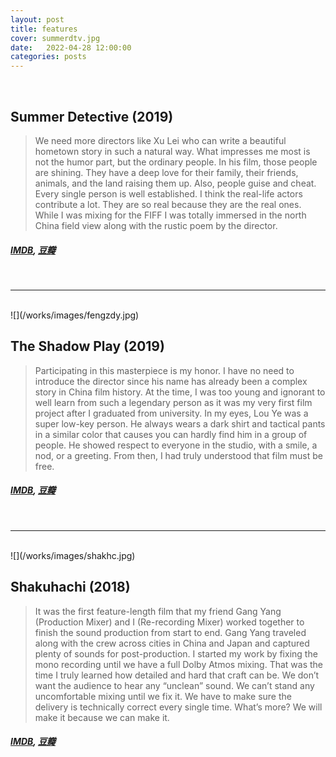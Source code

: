 ```yaml
---
layout: post
title: features
cover: summerdtv.jpg
date:   2022-04-28 12:00:00
categories: posts
---
```

<br>

## Summer Detective (2019)

> We need more directors like Xu Lei who can write a beautiful hometown story in such a natural way. What impresses me most is not the humor part, but the ordinary people. In his film, those people are shining. They have a deep love for their family, their friends, animals, and the land raising them up. Also, people guise and cheat. Every single person is well established. I think the real-life actors contribute a lot. They are so real because they are the real ones. While I was mixing for the FIFF I was totally immersed in the north China field view along with the rustic poem by the director.

##### [IMDB](https://www.imdb.com/title/tt10488396/?ref_=ext_shr_lnk), [豆瓣](https://movie.douban.com/subject/33400376/)
<br>
<hr/>
<br>
![](/works/images/fengzdy.jpg)

## The Shadow Play (2019)

> Participating in this masterpiece is my honor. I have no need to introduce the director since his name has already been a complex story in China film history. At the time, I was too young and ignorant to well learn from such a legendary person as it was my very first film project after I graduated from university. In my eyes, Lou Ye was a super low-key person. He always wears a dark shirt and tactical pants in a similar color that causes you can hardly find him in a group of people. He showed respect to everyone in the studio, with a smile, a nod, or a greeting. From then, I had truly understood that film must be free.

##### [IMDB](https://www.imdb.com/title/tt8071308/?ref_=ext_shr_lnk), [豆瓣](https://movie.douban.com/subject/26728669/)
<br>
<hr/>
<br>
![](/works/images/shakhc.jpg)

## Shakuhachi (2018)

> It was the first feature-length film that my friend Gang Yang (Production Mixer) and I (Re-recording Mixer) worked together to finish the sound production from start to end. Gang Yang traveled along with the crew across cities in China and Japan and captured plenty of sounds for post-production. I started my work by fixing the mono recording until we have a full Dolby Atmos mixing. That was the time I truly learned how detailed and hard that craft can be. We don’t want the audience to hear any “unclean” sound. We can’t stand any uncomfortable mixing until we fix it. We have to make sure the delivery is technically correct every single time. What’s more? We will make it because we can make it.

##### [IMDB](https://www.imdb.com/title/tt10385460/?ref_=ext_shr_lnk), [豆瓣](https://movie.douban.com/subject/27185648/)